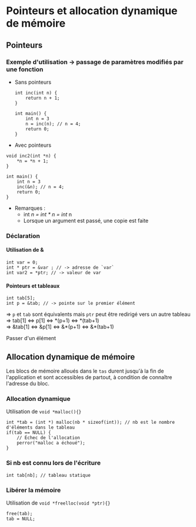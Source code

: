 # Pointeurs et allocation dynamique de mémoire

## Pointeurs

### Exemple d'utilisation -> passage de paramètres modifiés par une fonction

- Sans pointeurs  

    ```
    int inc(int n) {
        return n + 1;
    }

    int main() {
        int n = 3
        n = inc(n); // n = 4;
        return 0;
    }
    ```

- Avec pointeurs

```
void inc2(int *n) {
    *n = *n + 1;
}

int main() {
    int n = 3
    inc(&n); // n = 4;
    return 0;
}
```

- Remarques :
    - int *n = int * n = int* n
    - Lorsque un argument est passé, une copie est faite

### Déclaration

#### Utilisation de &

```
int var = 0;
int * ptr = &var ; // -> adresse de `var`
int var2 = *ptr; // -> valeur de var
```

#### Pointeurs et tableaux

```
int tab[5];
int p = &tab; // -> pointe sur le premier élément
```

=> `p` et `tab` sont équivalents mais `ptr` peut être redirigé vers un autre tableau  
=> tab[1] <=> p[1] <=> \*(p+1) <=> \*(tab+1)  
=> &tab[1] <=> &p[1] <=> &\*(p+1) <=> &\*(tab+1)  

Passer d'un élément

## Allocation dynamique de mémoire

Les blocs de mémoire alloués dans le `tas` durent jusqu'à la fin de l'application et sont accessibles de partout, à condition de connaître l'adresse du bloc.

### Allocation dynamique

Utilisation de `void *malloc(){}`

```
int *tab = (int *) malloc(nb * sizeof(int)); // nb est le nombre d'éléments dans le tableau    
if(tab == NULL) {
    // Échec de l'allocation
    perror("malloc a échoué");
}
```

### Si nb est connu lors de l'écriture

```
int tab[nb]; // tableau statique
```

### Libérer la mémoire

Utilisation de `void *freelloc(void *ptr){}`

```
free(tab);
tab = NULL;
```